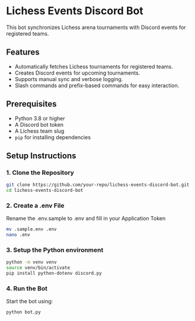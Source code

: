 # Lichess Events Discord Bot

This bot synchronizes Lichess arena tournaments with Discord events for registered teams.

## Features

- Automatically fetches Lichess tournaments for registered teams.
- Creates Discord events for upcoming tournaments.
- Supports manual sync and verbose logging.
- Slash commands and prefix-based commands for easy interaction.

## Prerequisites

- Python 3.8 or higher
- A Discord bot token
- A Lichess team slug
- `pip` for installing dependencies

## Setup Instructions

### 1. Clone the Repository

```bash
git clone https://github.com/your-repo/lichess-events-discord-bot.git
cd lichess-events-discord-bot
```

### 2. Create a .env File
Rename the .env.sample to .env and fill in your Application Token
```bash
mv .sample.env .env
nano .env
```

### 3. Setup the Python environment
```bash
python -m venv venv
source venv/bin/activate
pip install python-dotenv discord.py
```

### 4. Run the Bot
Start the bot using:
```bash
python bot.py
```